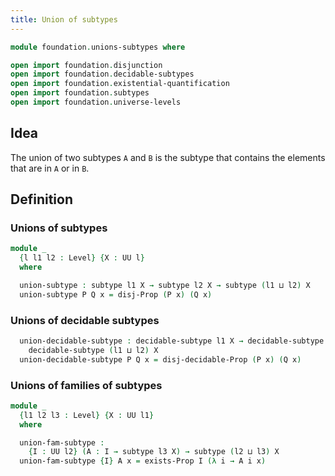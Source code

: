 ```yaml
---
title: Union of subtypes
---
```


```agda
module foundation.unions-subtypes where

open import foundation.disjunction
open import foundation.decidable-subtypes
open import foundation.existential-quantification
open import foundation.subtypes
open import foundation.universe-levels
```

## Idea

The union of two subtypes `A` and `B` is the subtype that contains the elements that are in `A` or in `B`.

## Definition

### Unions of subtypes

```agda
module _
  {l l1 l2 : Level} {X : UU l}
  where

  union-subtype : subtype l1 X → subtype l2 X → subtype (l1 ⊔ l2) X
  union-subtype P Q x = disj-Prop (P x) (Q x)
```

### Unions of decidable subtypes

```agda
  union-decidable-subtype : decidable-subtype l1 X → decidable-subtype l2 X →
    decidable-subtype (l1 ⊔ l2) X
  union-decidable-subtype P Q x = disj-decidable-Prop (P x) (Q x)
```

### Unions of families of subtypes

```agda
module _
  {l1 l2 l3 : Level} {X : UU l1}
  where

  union-fam-subtype :
    {I : UU l2} (A : I → subtype l3 X) → subtype (l2 ⊔ l3) X
  union-fam-subtype {I} A x = exists-Prop I (λ i → A i x)
```
